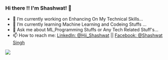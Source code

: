 ### Hi there !! I'm Shashwat! 👋

- 🔭 I’m currently working on Enhancing On My Technical Skills...
- 🌱 I’m currently learning Machine Learning and Codeing Stuffs ...
- 💬 Ask me about ML,Programming Stuffs or Any Tech Related Stuff's... 
- 📫 How to reach me: [LinkedIn: @Hii_Shashwat](https://www.linkedin.com/in/shashwatsing/) || [Facebook: @Shashwat Singh](https://www.facebook.com/shashwat.singh.12914216)

<img src="https://github-readme-stats.vercel.app/api?username=Shashwatsingh22&&show_icons=true&title_color=ffffff&icon_color=bb2acf&text_color=daf7dc&bg_color=2f2519">

